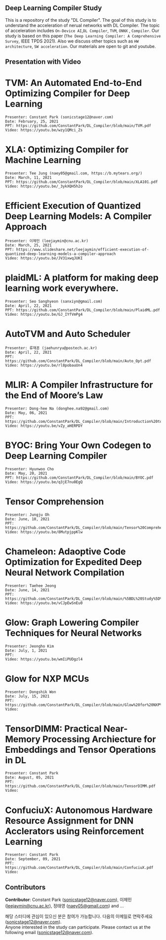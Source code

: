 ## Deep Learning Compiler Study
This is a repository of the study "DL Compiler". The goal of this study is to understand the acceleration of nerual networks with DL Compiler. The topic of acceleration includes `On-Device AI`,`DL Compiler`, `TVM`, `ONNX` , `Compiler`. Our study is based on this paper (`The Deep Learning Compiler: A Comprehensive Survey`, IEEE TPDS 2021). Also we discuss other topics such as `HW architecture`, `SW acceleration`. Our materials are open to git and youtube. 


## Presentation with Video
# TVM: An Automated End-to-End Optimizing Compiler for Deep Learning
	Presenter: Constant Park (sonicstage12@naver.com)
	Date: February, 25, 2021
	PPT: https://github.com/ConstantPark/DL_Compiler/blob/main/TVM.pdf
	Video: https://youtu.be/wzy1QMci_Zs

# XLA: Optimizing Compiler for Machine Learning
	Presenter: Tee Jung (naey05@gmail.com, https://b.mytears.org/)
	Date: March, 11, 2021
	PPT: https://github.com/ConstantPark/DL_Compiler/blob/main/XLA101.pdf
	Video: https://youtu.be/_3ykXQH5h2o

# Efficient Execution of Quantized Deep Learning Models: A Compiler Approach
	Presenter: 이제민 (leejaymin@cnu.ac.kr)
	Date: March, 25, 2021
	PPT: https://www.slideshare.net/leejaymin/efficient-execution-of-quantized-deep-learning-models-a-compiler-approach
	Video: https://youtu.be/JV31xwqJUKI
	
# plaidML: A platform for making deep learning work everywhere.
	Presenter: Seo Sanghyeon (sanxiyn@gmail.com)
	Date: April, 22, 2021
	PPT: https://github.com/ConstantPark/DL_Compiler/blob/main/PlaidML.pdf
	Video: https://youtu.be/GJ_IYfVmPg4
	
# AutoTVM and Auto Scheduler
	Presenter: 류재훈 (jaehunryu@postech.ac.kr)
	Date: April, 22, 2021
	PPT: https://github.com/ConstantPark/DL_Compiler/blob/main/Auto_Opt.pdf
	Video: https://youtu.be/rl8pobauUn4

# MLIR: A Compiler Infrastructure for the End of Moore’s Law
	Presenter: Dong-hee Na (donghee.na92@gmail.com)
	Date: May, 06, 2021
	PPT: https://github.com/ConstantPark/DL_Compiler/blob/main/Introduction%20to%20MLIR.pdf
	Video: https://youtu.be/vZy_aHERPDY
	
# BYOC: Bring Your Own Codegen to Deep Learning Compiler
	Presenter: Hyunwoo Cho
	Date: May, 20, 2021
	PPT: https://github.com/ConstantPark/DL_Compiler/blob/main/BYOC.pdf
	Video: https://youtu.be/q3jE7nu0EgQ
	
# Tensor Comprehension
	Presenter: Jungju Oh
	Date: June, 10, 2021
	PPT: https://github.com/ConstantPark/DL_Compiler/blob/main/Tensor%20Comprehensions.pdf
	Video: https://youtu.be/8MutpjppKlw
	
# Chameleon: Adaoptive Code Optimization for Expedited Deep Neural Network Compilation
	Presenter: Taehee Jeong
	Date: June, 14, 2021
	PPT: https://github.com/ConstantPark/DL_Compiler/blob/main/%5BDL%20Study%5D%20Chameleon_%20Adaptive%20Code%20Optimization%20for%20Expedited%20Deep%20Neural%20Network%20Compilation.pdf
	Video: https://youtu.be/vCJpEwSnEu0

# Glow: Graph Lowering Compiler Techniques for Neural Networks
	Presenter: Jeongho Kim
	Date: July, 1, 2021
	PPT: 
	Video: https://youtu.be/wmIiPUDgzl4

# Glow for NXP MCUs
	Presenter: Dongshik Won
	Date: July, 15, 2021
	PPT: https://github.com/ConstantPark/DL_Compiler/blob/main/Glow%20for%20NXP%20MCUs.pdf
	Video: 	

# TensorDIMM: Practical Near-Memory Processing Archiecture for Embeddings and Tensor Operations in DL
	Presenter: Constant Park
	Date: August, 05, 2021
	PPT: https://github.com/ConstantPark/DL_Compiler/blob/main/TensorDIMM.pdf
	Video: 	

# ConfuciuX: Autonomous Hardware Resource Assignment for DNN Acclerators using Reinforcement Learning
	Presenter: Constant Park
	Date: September, 09, 2021
	PPT: https://github.com/ConstantPark/DL_Compiler/blob/main/ConfuciuX.pdf
	Video: 	



## Contributors
**Contributor**: Constant Park (sonicstage12@naver.com), 이제민 (leejaymin@cnu.ac.kr), 정태영 (naey05@gmail.com) and ...


해당 스터디에 관심이 있으신 분은 참여가 가능합니다. 다음의 이메일로 연락주세요 (sonicstage12@naver.com).   
Anyone interested in the study can participate. Please contact us at the following email (sonicstage12@naver.com).
